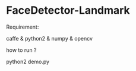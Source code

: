 # FaceDetector-Landmark

Requirement:

caffe & python2 & numpy & opencv 




how to run ? 

python2 demo.py 
